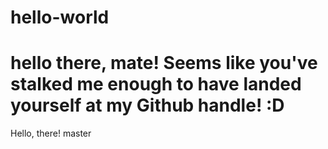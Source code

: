 # hello-world


hello there, mate!
Seems like you've stalked me enough to have landed yourself at my Github handle! :D
=======
Hello, there! 
 master
